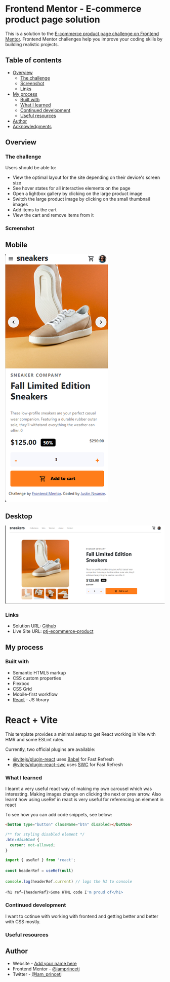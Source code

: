 # Frontend Mentor - E-commerce product page solution

This is a solution to the [E-commerce product page challenge on Frontend Mentor](https://www.frontendmentor.io/challenges/ecommerce-product-page-UPsZ9MJp6). Frontend Mentor challenges help you improve your coding skills by building realistic projects.

## Table of contents

- [Overview](#overview)
  - [The challenge](#the-challenge)
  - [Screenshot](#screenshot)
  - [Links](#links)
- [My process](#my-process)
  - [Built with](#built-with)
  - [What I learned](#what-i-learned)
  - [Continued development](#continued-development)
  - [Useful resources](#useful-resources)
- [Author](#author)
- [Acknowledgments](#acknowledgments)

## Overview

### The challenge

Users should be able to:

- View the optimal layout for the site depending on their device's screen size
- See hover states for all interactive elements on the page
- Open a lightbox gallery by clicking on the large product image
- Switch the large product image by clicking on the small thumbnail images
- Add items to the cart
- View the cart and remove items from it

### Screenshot

## Mobile

![mobile view](mobile.png)

## Desktop

![desktop view](desktop.png)

### Links

- Solution URL: [Github](https://github.com/iamprincetj/ecommerce-product-page-main)
- Live Site URL: [ptj-ecommerce-product](https://ptj-ecommerce-product.netlify.app/)

## My process

### Built with

- Semantic HTML5 markup
- CSS custom properties
- Flexbox
- CSS Grid
- Mobile-first workflow
- [React](https://reactjs.org/) - JS library

# React + Vite

This template provides a minimal setup to get React working in Vite with HMR and some ESLint rules.

Currently, two official plugins are available:

- [@vitejs/plugin-react](https://github.com/vitejs/vite-plugin-react/blob/main/packages/plugin-react/README.md) uses [Babel](https://babeljs.io/) for Fast Refresh
- [@vitejs/plugin-react-swc](https://github.com/vitejs/vite-plugin-react-swc) uses [SWC](https://swc.rs/) for Fast Refresh

### What I learned

I learnt a very useful react way of making my own carousel which was interesting. Making images change on clicking the next or prev arrow.
Also learnt how using useRef in react is very useful for referencing an element in react

To see how you can add code snippets, see below:

```html
<button type="button" className="btn" disabled></button>
```

```css
/** for styling disabled element */
.btn:disabled {
  cursor: not-allowed;
}
```

```js
import { useRef } from 'react';

const headerRef = useRef(null)

console.log(headerRef.current) // logs the h1 to console

<h1 ref={headerRef}>Some HTML code I'm proud of</h1>
```

### Continued development

I want to cotinue with working with frontend and getting better and better with CSS mostly.

### Useful resources

## Author

- Website - [Add your name here](https://www.your-site.com)
- Frontend Mentor - [@iamprincetj](https://www.frontendmentor.io/profile/iamprincetj)
- Twitter - [@Iam_princetj](https://x.com/Iam_princetj)
